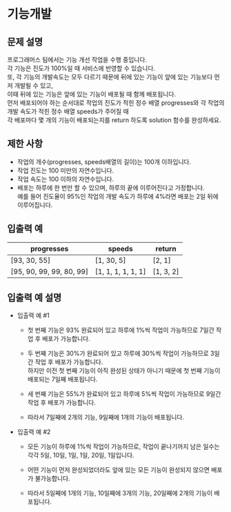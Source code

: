# 기능개발
## 문제 설명
프로그래머스 팀에서는 기능 개선 작업을 수행 중입니다.    
각 기능은 진도가 100%일 때 서비스에 반영할 수 있습니다.      
또, 각 기능의 개발속도는 모두 다르기 때문에 뒤에 있는 기능이 앞에 있는 기능보다 먼저 개발될 수 있고,    
이때 뒤에 있는 기능은 앞에 있는 기능이 배포될 때 함께 배포됩니다.   
먼저 배포되어야 하는 순서대로 작업의 진도가 적힌 정수 배열 progresses와 각 작업의 개발 속도가 적힌 정수 배열 speeds가 주어질 때   
각 배포마다 몇 개의 기능이 배포되는지를 return 하도록 solution 함수를 완성하세요.

## 제한 사항
- 작업의 개수(progresses, speeds배열의 길이)는 100개 이하입니다.   
- 작업 진도는 100 미만의 자연수입니다.   
- 작업 속도는 100 이하의 자연수입니다.   
- 배포는 하루에 한 번만 할 수 있으며, 하루의 끝에 이루어진다고 가정합니다.    
예를 들어 진도율이 95%인 작업의 개발 속도가 하루에 4%라면 배포는 2일 뒤에 이루어집니다.   
## 입출력 예
|progresses|speeds|return|
|--|--|--|
|[93, 30, 55]|[1, 30, 5]|[2, 1]|
|[95, 90, 99, 99, 80, 99]|[1, 1, 1, 1, 1, 1]|[1, 3, 2]|
## 입출력 예 설명
- 입출력 예 #1
    - 첫 번째 기능은 93% 완료되어 있고 하루에 1%씩 작업이 가능하므로 7일간 작업 후 배포가 가능합니다.   
    - 두 번째 기능은 30%가 완료되어 있고 하루에 30%씩 작업이 가능하므로 3일간 작업 후 배포가 가능합니다.    
    하지만 이전 첫 번째 기능이 아직 완성된 상태가 아니기 때문에 첫 번째 기능이 배포되는 7일째 배포됩니다.   
    - 세 번째 기능은 55%가 완료되어 있고 하루에 5%씩 작업이 가능하므로 9일간 작업 후 배포가 가능합니다.   

    - 따라서 7일째에 2개의 기능, 9일째에 1개의 기능이 배포됩니다.

- 입출력 예 #2   
    - 모든 기능이 하루에 1%씩 작업이 가능하므로, 작업이 끝나기까지 남은 일수는 각각 5일, 10일, 1일, 1일, 20일, 1일입니다.    
    - 어떤 기능이 먼저 완성되었더라도 앞에 있는 모든 기능이 완성되지 않으면 배포가 불가능합니다.    

    - 따라서 5일째에 1개의 기능, 10일째에 3개의 기능, 20일째에 2개의 기능이 배포됩니다.

